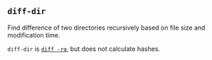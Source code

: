 ## `diff-dir`

Find difference of two directories recursively based on file size and modification time.

`diff-dir` is [`diff -rq`](https://www.man7.org/linux/man-pages/man1/diff.1.html), but does not calculate hashes.
